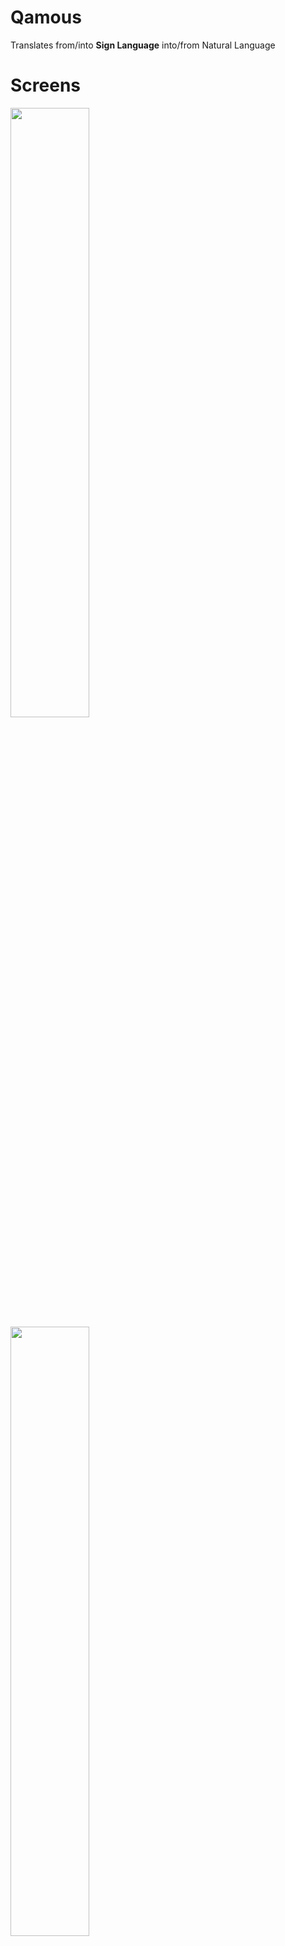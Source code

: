 # Qamous
Translates from/into <strong>Sign Language</strong> into/from Natural Language

# Screens
<div>
<img src="https://user-images.githubusercontent.com/13488900/72991423-a6eeaf00-3dfa-11ea-9aba-cefcc258cd47.png" width="50%" />
<img src="https://user-images.githubusercontent.com/13488900/72991435-ac4bf980-3dfa-11ea-96a3-b9be0e7bce8e.png" width="50%" />
 </div>
